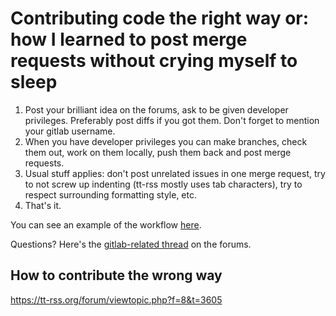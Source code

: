# Contributing code the right way or: how I learned to post merge requests without crying myself to sleep

1. Post your brilliant idea on the forums, ask to be given developer privileges. Preferably post diffs if you got them. Don't forget to mention your gitlab username.
2. When you have developer privileges you can make branches, check them out, work on them locally, push them back and post merge requests.
3. Usual stuff applies: don't post unrelated issues in one merge request, try to not screw up indenting (tt-rss mostly uses tab characters), try to respect surrounding formatting style, etc.
4. That's it.

You can see an example of the workflow [here](https://tt-rss.org/forum/viewtopic.php?f=10&t=3609&p=21462#p21461).

Questions? Here's the [gitlab-related thread](https://tt-rss.org/forum/viewtopic.php?f=10&t=3432) on the forums.

## How to contribute the wrong way

https://tt-rss.org/forum/viewtopic.php?f=8&t=3605
